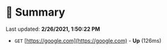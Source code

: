 # 📖 Summary
Last updated: **2/26/2021, 1:50:22 PM**

- `GET` [https://google.com](https://google.com) - **Up** (126ms)

